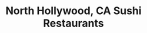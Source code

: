 ---
layout: city
title: North Hollywood, CA Sushi Restaurants
permalink: /california/north-hollywood/
stateAbbr: CA
stateName: California
cityName: North Hollywood

---